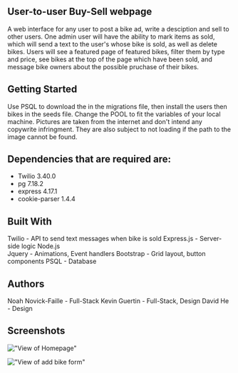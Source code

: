## User-to-user Buy-Sell webpage

A web interface for any user to post a bike ad, write a desciption and sell to other users. One admin user will have the ability to mark items as sold, which will send a text to the user's whose bike is sold, as well as delete bikes. Users will see a featured page of featured bikes, filter them by type and price, see bikes at the top of the page which have been sold, and message bike owners about the possible pruchase of their bikes.

## Getting Started

Use PSQL to download the in the migrations file, then install the users then bikes in the seeds file. Change the POOL to fit the variables of your local machine. Pictures are taken from the internet and don't intend any copywrite infringment. They are also subject to not loading if the path to the image cannot be found.

## Dependencies that are required are:

- Twilio 3.40.0
- pg 7.18.2
- express 4.17.1
- cookie-parser 1.4.4

## Built With

Twilio - API to send text messages when bike is sold
Express.js - Server-side logic
Node.js  
Jquery - Animations, Event handlers
Bootstrap - Grid layout, button components
PSQL - Database

## Authors

Noah Novick-Faille - Full-Stack
Kevin Guertin - Full-Stack, Design
David He - Design

## Screenshots

!["View of Homepage"]()

!["View of add bike form"]()
